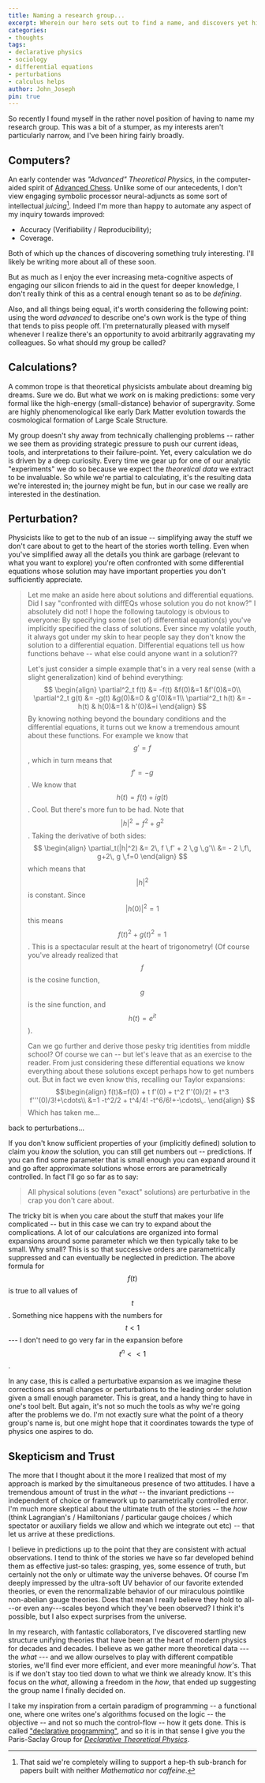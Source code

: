```yaml
---
title: Naming a research group...
excerpt: Wherein our hero sets out to find a name, and discovers yet his very soul.
categories:
- thoughts
tags:
- declarative physics
- sociology
- differential equations
- perturbations
- calculus helps
author: John_Joseph
pin: true
---
```


So recently I found myself in the rather novel position of having to name my research group.  This was a bit of a stumper, as my interests aren't particularly narrow, and I've been hiring fairly broadly.  

Computers?
---------
An early contender was *"Advanced" Theoretical Physics*, in the computer-aided spirit of [Advanced Chess](https://en.wikipedia.org/wiki/Advanced_Chess).  Unlike some of our antecedents, I don't view engaging symbolic processor neural-adjuncts as some sort of intellectual *juicing*[^juice]. Indeed I'm more than happy to automate any aspect of my inquiry towards improved:
  * Accuracy (Verifiability / Reproducibility);
  * Coverage.

Both of which up the chances of discovering something truly interesting.  I'll likely be writing more about all of these soon.

[^juice]: That said we're completely willing to support a hep-th sub-branch for papers built with neither *Mathematica* nor *caffeine*.

But as much as I enjoy the ever increasing meta-cognitive aspects of engaging our silicon friends to aid in the quest for deeper knowledge, I don't really think of this as a central enough tenant so as to be *defining*.

Also, and all things being equal, it's worth considering the following point: using the word *advanced* to describe one's own work is the type of thing that tends to piss people off.  I'm preternaturally pleased with myself whenever I realize there's an opportunity to avoid arbitrarily aggravating my colleagues. So what should my group be called?

Calculations?
-------------
A common trope is that theoretical physicists ambulate about dreaming big dreams. Sure we do. But what we *work* on is making predictions: some very formal like the high-energy (small-distance) behavior of supergravity. Some are highly phenomenological like early Dark Matter evolution towards the cosmological formation of Large Scale Structure.  

My group doesn't shy away from technically challenging problems -- rather we see them as providing strategic pressure to push our current ideas, tools, and interpretations to their failure-point.  Yet, every calculation we do is driven by a deep curiosity.  Every time we gear up for one of our analytic "experiments" we do so because we
expect the *theoretical data* we extract to be invaluable.  So while we're partial to calculating, it's the resulting data we're interested in; the journey might be fun, but in our case we really are interested in the destination.

Perturbation?
-------------
Physicists like to get to the nub of an issue -- simplifying away the stuff we don't care about to get to the heart of the stories worth telling.  Even when you've simplified away all the details you think are garbage (relevant to what you want to explore) you're often confronted with some differential equations whose solution may have important properties you don't sufficiently appreciate.

> Let me make an aside here about solutions and differential equations.  Did I say "confronted with diffEQs whose solution you do not know?"  I absolutely did not!  I hope the following tautology is obvious to everyone:  By specifying some (set of) differential equation(s) you've implicitly specified the class of solutions.  Ever since my volatile youth, it always got under my skin to hear people say they don't know the solution to a differential equation.  Differential equations tell us how functions behave -- what else could anyone want in a solution??
>
> Let's just consider a simple example that's in a very real sense (with a slight generalization) kind of behind everything:
$$
\begin{align}
  \partial^2_t f(t) &= -f(t) &f(0)&=1 &f'(0)&=0\\
  \partial^2_t g(t) &= -g(t) &g(0)&=0 & g'(0)&=1\\
  \partial^2_t h(t) &= -h(t) & h(0)&=1 & h'(0)&=i
\end{align}
$$
By knowing nothing beyond the boundary conditions and the differential equations, it turns out we know a tremendous amount about these functions.  For example we know that  $$g' = f$$, which in turn means that $$f'=-g$$.  We know that $$h(t)=f(t)+i g(t)$$.  Cool.
But there's more fun to be had.  Note that $$|h|^2=f^2 + g^2$$. Taking the derivative of both sides:
$$
\begin{align}
\partial_t(|h|^2) &= 2\, f \,f' +  2 \,g \,g'\\
&= - 2 \,f\, g+2\, g \,f=0
\end{align}
$$
which means that $$|h|^2$$ is constant.  Since $$|h(0)|^2= 1$$ this means  $$f(t)^2 + g(t)^2 =1$$.  This is a spectacular result at the heart of trigonometry! (Of course you've already realized that $$f$$ is the cosine function, $$g$$ is the sine function, and $$h(t)=e^{i t}$$).
>
> Can we go further and derive those pesky trig identities from middle school?  Of course we can -- but let's leave that as an exercise to the reader.  From just considering these differential equations we know everything about these solutions except perhaps how to get numbers out.  But in fact we even know this, recalling our Taylor expansions:
$$\begin{align}
f(t)&=f(0) + t f'(0) + t^2 f''(0)/2! + t^3 f'''(0)/3!+\cdots\\
 &=1 -t^2/2 + t^4/4! -t^6/6!+-\cdots\,.
\end{align} $$  Which has taken me...

back to perturbations...

If you don't know sufficient properties of your (implicitly defined) solution to claim you *know* the solution, you can still get numbers out -- predictions. If you can find some parameter that is small enough you can expand around it and go after approximate solutions whose errors are parametrically controlled. In fact I'll go so far as to say:

> All physical solutions (even "exact" solutions) are perturbative in the crap you don't care about.

The tricky bit is when you care about the stuff that makes your life complicated -- but in this case we can try to expand about the complications.  A lot of our calculations are organized into formal expansions around some parameter which we then typically take to be small.  Why small? This is so that successive orders are parametrically suppressed and can eventually be neglected in prediction.  The above formula for $$f(t)$$ is true to all values of $$t$$.  Something nice happens with the numbers for $$t<1$$ --- I don't need to go very far in the expansion before $$t^n<<1$$.   

In any case, this is called a perturbative expansion as we imagine these corrections as small changes or perturbations to the leading order solution given a small enough parameter.  This is great, and a handy thing to have in one's tool belt. But again, it's not so much the tools as why we're going after the problems we do.  I'm not exactly sure what the point of a theory group's name is, but one might hope that it coordinates towards the type of physics one aspires to do.  

Skepticism and Trust
-----------------------

The more that I thought about it the more I realized that most of my approach is marked by the simultaneous presence of two attitudes. I have a tremendous amount of trust in the *what* -- the invariant predictions -- independent of choice or framework up to parametrically controlled error.   I'm much more skeptical about the ultimate truth of the stories -- the *how* (think Lagrangian's / Hamiltonians / particular gauge choices / which spectator or auxiliary fields we allow and which we integrate out etc) -- that let us arrive at these predictions.  

 I believe in predictions up to the point that they are consistent with actual observations.  I tend to think of the stories we have so far developed  behind them as effective just-so tales: grasping, yes, some essence of truth, but certainly not the only or ultimate way the universe behaves.  Of course I'm deeply impressed by the ultra-soft UV behavior of our favorite extended theories, or even the renormalizable behavior of our miraculous pointlike non-abelian gauge theories.  Does that mean I really believe they hold to all---or even any---scales beyond which they've been observed?  I think it's possible, but I also expect surprises from the universe.

 In my research, with fantastic collaborators, I've  discovered startling new structure unifying theories that have been at the heart of modern physics for decades and decades.  I believe as we gather more
theoretical data ---  the *what* --- and we allow ourselves to play with different compatible stories, we'll find ever more efficient, and ever more meaningful *how's*. That is if we don't stay too tied down to what we think we already know.  It's this focus on the *what*, allowing a freedom in the *how*, that ended up suggesting the group name I finally decided on.

I take my inspiration from a certain paradigm of programming -- a functional one, where one writes one's algorithms focused on the logic -- the objective --  and not so much the control-flow -- how it gets done.  This is called ["declarative programming"](https://en.wikipedia.org/wiki/Declarative_programming), and so it is in that sense I give you the Paris-Saclay Group for [*Declarative Theoretical Physics*](http://fancyphysics.org).
